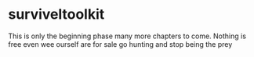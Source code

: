 # surviveltoolkit
This is only the beginning phase many more chapters to come. Nothing is free even wee ourself are for sale go hunting and stop being the prey 
